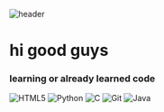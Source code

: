 ![header](https://capsule-render.vercel.app/api?type=slice&reversal=false&color=0:fbc2eb,100:a6c1ee&height=300&section=header&text=Moolgu%20Tree%20&desc=Lee%20EunJun%20/%20Dongyang%20Mirae%20University&animation=fadeIn&descAlignY=80&fontSize=90)
<h1> hi good guys</h1>
<h3> learning or already learned code </h3>

![HTML5](https://img.shields.io/badge/HTML5-E34F26?style=for-the-badge&logo=HTML5&logoColor=white)
![Python](https://img.shields.io/badge/Python-3776AB?style=for-the-badge&logo=Python&logoColor=f6d365)
![C](https://img.shields.io/badge/C-A8B9CC?style=for-the-badge&logo=C&logoColor=e2ebf0)
![Git](https://img.shields.io/badge/Git-fee140?style=for-the-badge&logo=Git&logoColor=F05032)
![Java](https://img.shields.io/badge/Java-5ee7df?style=for-the-badge&logo=Java&logoColor=4facfe)
